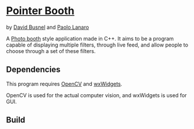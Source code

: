 # [Pointer Booth](https://github.com/PaoloLanaro/PointerBooth)

by [David Busnel](https://github.com/dbusnel) and [Paolo Lanaro](https://github.com/paololanaro)

A [Photo booth](https://en.wikipedia.org/wiki/Photo_Booth) style application made in C++.
It aims to be a program capable of displaying multiple filters, through live feed, and
allow people to choose through a set of these filters.

## Dependencies

This program requires [OpenCV](https://opencv.org/) and [wxWidgets](https://www.wxwidgets.org/).

OpenCV is used for the actual computer vision, and wxWidgets is used for GUI.

## Build
